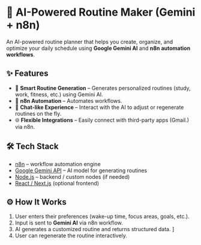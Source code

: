 # 🧠 AI-Powered Routine Maker (Gemini + n8n)

An AI-powered routine planner that helps you create, organize, and optimize your daily schedule using **Google Gemini AI** and **n8n automation workflows**.  

## ✨ Features
- 📅 **Smart Routine Generation** – Generates personalized routines (study, work, fitness, etc.) using Gemini AI.  
- 🔄 **n8n Automation** – Automates workflows.  
- 💬 **Chat-like Experience** – Interact with the AI to adjust or regenerate routines on the fly.  
- 🌐 **Flexible Integrations** – Easily connect with third-party apps (Gmail.) via n8n.  

## 🛠️ Tech Stack
- [n8n](https://n8n.io/) – workflow automation engine  
- [Google Gemini API](https://ai.google.dev/) – AI model for generating routines  
- [Node.js](https://nodejs.org/) – backend / custom nodes (if needed)  
- [React / Next.js](https://nextjs.org/) (optional frontend)  

## ⚙️ How It Works
1. User enters their preferences (wake-up time, focus areas, goals, etc.).  
2. Input is sent to **Gemini AI** via n8n workflow.  
3. AI generates a customized routine and returns structured data.  ]
4. User can regenerate the routine interactively.  


